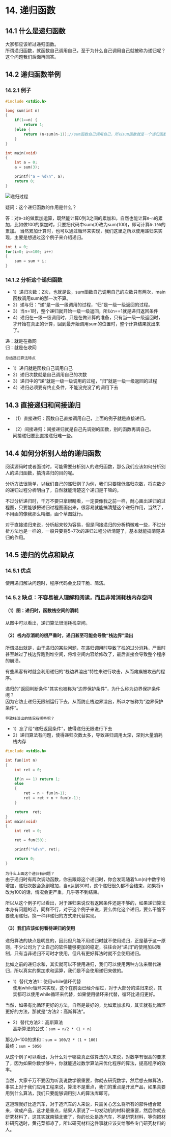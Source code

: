 # 14. 递归函数

## 14.1 什么是递归函数

大家都应该听过递归函数。  
所谓递归函数，就函数自己调用自己，至于为什么自己调用自己就被称为递归呢？  
这个问题我们后面再回答。  

## 14.2 递归函数举例

### 14.2.1 例子

```c
#include <stdio.h>

long sum(int n)
{
	if(1==n) {
		return 1;
	}else {
		return (n+sum(n-1));//sum函数自己调用自己，所以sum函数就是一个递归函数。
	}
}

int main(void)
{
	int a = 0;
	a = sum(3);

	printf("a = %d\n", a);
	return 0;
}

```

![递归过程](递归过程1.png)

疑问：这个递归函数的作用是什么？  

答：对`0~3`的做累加运算，既然能计算0到3之间的累加和，自然也能计算`0~n`的累加，比如做100的累加时，只要把代码中sum(3)改为sum(100)，即可计算`0~100`的累加。 
当然累加计算时，也可以通过循环来实现，我们这里之所以使用递归来实现，主要是想通过这个例子来介绍递归。  
```c
int i = 0;
for(i=0; i<=100; i++)
{
    sum = sum + i;
}

```

### 14.1.2 分析这个递归函数

+ 1）递归次数：2次，也就是说，sum函数自己调用自己的次数只有两次，main函数调用sum的那一次不算。  
+ 2）递与归：“递”是一级一级调用的过程，“归”是一级一级返回的过程。  
+ 3）当n=1时，整个递归就开始一级一级返回，所以n==1就是递归返回条件  
+ 4）递归在一级一级调用时，只是在做计算的准备，只有当一级一级返回时，才开始在真正的计算，回到最开始调用sum的位置时，整个计算结果就出来了。  

递：就是在撒网  
归：就是在收网  

`总结递归算法特点`  

+ 1）递归就是函数自己调用自己
+ 2）递归次数就是自己调用自己的次数  
+ 3）递归中的“递”就是一级一级调用的过程，“归”就是一级一级返回的过程  
+ 4）递归必须要有终止条件，不能没完没了的调用下去  

## 14.3 直接递归和间接递归

+ （1）直接递归：函数自己直接调用自己，上面的例子就是直接递归。  

+ （2）间接递归：间接递归就是自己先调别的函数，别的函数再调自己。  
    间接递归要比直接递归难一些。

## 14.4 如何分析别人给的递归函数  

阅读源码时或者面试时，可能需要分析别人的递归函数，那么我们应该如何分析别人的递归函数，搞清递归的目的呢。  

分析方法很简单，以我们自己的递归例子为例，我们只要降低递归次数，将次数少的递归过程分析明白了，自然就能清楚这个递归是干嘛的。  

不过分析递归时，千万不要只拿眼睛看，一定要像我之前一样，耐心画出递归的过程图，只要能够把递归过程图画出来，很容易就能搞清楚这个递归作用，当然了，不用画的像我那么精细，画个草图就行。  

对于直接递归来说，分析起来较为容易，但是间接递归的分析稍微难一些，不过分析方法也是一样的，一般只要将5~7次的递归过程分析清楚了，基本就能搞清楚递归的作用。  

## 14.5 递归的优点和缺点  

### 14.5.1 优点  

使用递归解决问题时，程序代码会比较干脆、简洁。

### 14.5.2 缺点：不容易被人理解和阅读，而且非常消耗栈内存空间

#### （1）图：递归时，函数栈空间的消耗

从图中可以看出，递归算法很消耗栈空间。

#### （2）栈内存消耗的很严重时，递归甚至可能会导致“栈边界”溢出

所谓溢出就是，由于递归的某些问题，在递归调用时导致了栈的过分消耗，严重时甚至越过了栈边界跑到堆空间，将堆空间内容给修改了，最后直接会导致整个程序的崩溃。  

有些黑客有时就会利用递归的“栈边界溢出”特性来进行攻击，从而瘫痪被攻击的程序。  

递归的"返回判断条件"其实也被称为“边界保护条件”，为什么称为边界保护条件呢？  
因为它防止递归无限制运行下去，从而防止栈边界溢出，所以才被称为“边界保护条件”。  

`导致栈溢出的情况有哪些呢？`  

+ 1）忘了给“递归返回条件”，使得递归无限进行下去  
+ 2）递归算法有问题，使得递归次数太多，导致递归调用太深，深到大量消耗栈内存  

```c
#include <stdio.h>

int fun(int n)
{
	int ret = 0;

	if(n == 1) return 1;
	else    
	{
		ret = n + fun(n-1);     
		ret = ret + n + fun(n-1);
	}

	return  ret;
}
int main(void)
{
	int ret = 0;

	ret = fun(50);

	printf("%d\n", ret);

	return 0;
}
```

`为什么上面这个递归有问题？`    
由于递归时有两次调动函数，你去跟踪这个递归时，你会发现随着fun(n)中数字的增加，递归次数会急剧增加，当n达到30时，这个递归很久都不会结束，如果将n改为100的话，情况会更严重，几乎等不到结束。    

所以从这个例子可以看出，对于递归来说仅有返回条件还是不够的，如果递归算法本身有问题的话，同样不行，对于这个例子来说，要么优化这个递归，要么干脆不要使用递归，换一种非递归的方式来代替实现。  

#### （3）我们应该如何看待递归的使用

递归算法的缺点是明显的，因此但凡能不用递归时就不使用递归，正是基于这一原则，不少公司为了让自己的软件能够更加的稳定，往往会对“递归”的使用加以限制，只有当非递归不可时才使用，但凡有更好算法时就不会使用递归。  

比如之前的递归求和，其实就可以不使用递归，我们可以使用两种方法来替代递归，所以真实的累加求和运算，我们是不会使用递归来做的。  

+ 1）替代方法1：使用while循环代替  
使用while循环来实现，这个在前面已经介绍过，对于大部分的递归来说，其实都可以使用while循环来代替，如果使用循环来代替，循环比递归更好。  

当然，如果有比循环更好的方法，自然是最好的，比如累加求和，其实就有比循环更好的方法，那就是“方法2：高斯算法”。  

+ 2）替代方法2：高斯算法					
高斯算法的公式：`sum = n/2 * (1 + n)`  

那么0~100的求和：`sum = 100/2 * (1 + 100)`  
最终：`sum = 5050`  

从这个例子可以看出，为什么对于哪些真正做算法的人来说，对数学有很高的要求了，因为如果你数学够牛，你就能通过数学算法来优化程序的算法，提高程序的效率。  

当然，大家千万不要因为听我说数学很重要，你就去研究数学，然后想去做算法，事实上对于我们应用工程来说，算法不是重点，我们的重点是开发产品，如果真要用到什么算法，我们只要能够调用别人的算法库即可。  

这道理就好比造汽车，对于造汽车的人来说，只需关心怎么将所有的部件组合起来，做成产品，这才是重点，结果人家说了一句发动机的材料很重要，然后你就去研究材料了，这其实就南辕北辙了，你的长处是造汽车，不是研究材料，等你把材料研究透时，黄花菜都凉了，所以研究材料这件事就应该交给哪些专门研究材料的人。  
